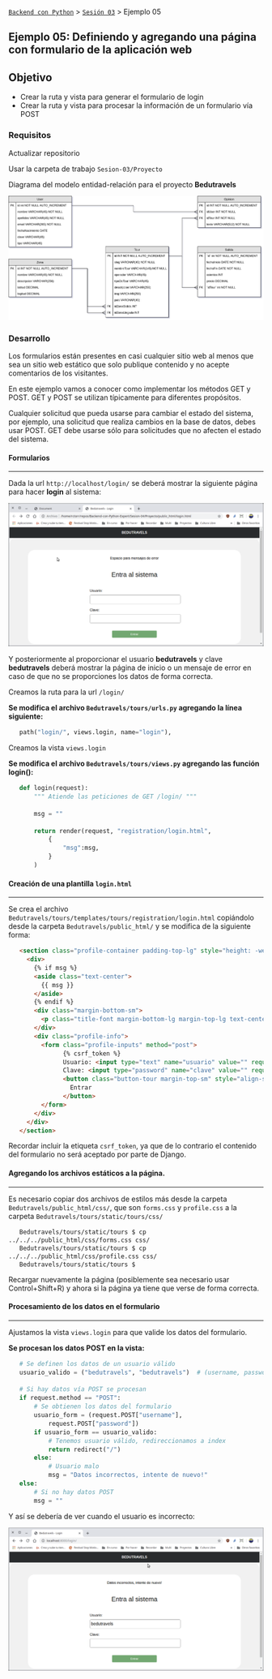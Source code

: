 [`Backend con Python`](../../Readme.md) > [`Sesión 03`](../Readme.md) > Ejemplo 05

## Ejemplo 05: Definiendo y agregando una página con formulario de la aplicación web

## Objetivo
- Crear la ruta y vista para generar el formulario de login
- Crear la ruta y vista para procesar la información de un formulario vía POST

### Requisitos

Actualizar repositorio

Usar la carpeta de trabajo `Sesion-03/Proyecto`

Diagrama del modelo entidad-relación para el proyecto __Bedutravels__

   ![Modelo entidad-relación para Bedutravels](assets/bedutravels-modelo-er.png)


### Desarrollo

Los formularios están presentes en casi cualquier sitio web al menos que sea un sitio web estático que solo publique contenido y no acepte comentarios de los visitantes.

En este ejemplo vamos a conocer como implementar los métodos GET y POST. GET y POST se utilizan típicamente para diferentes propósitos.

Cualquier solicitud que pueda usarse para cambiar el estado del sistema, por ejemplo, una solicitud que realiza cambios en la base de datos, debes usar POST. GET debe usarse sólo para solicitudes que no afecten el estado del sistema.


#### Formularios
***


Dada la url `http://localhost/login/` se deberá mostrar la siguiente página para hacer __login__ al sistema:

![Bedutravels - Login](assets/login-01.png)

Y posteriormente al proporcionar el usuario __bedutravels__ y clave __bedutravels__ deberá mostrar la página de inicio o un mensaje de error en caso de que no se proporciones los datos de forma correcta.

Creamos la ruta para la url `/login/`

 __Se modifica el archivo `Bedutravels/tours/urls.py` agregando la línea siguiente:__

```python
   path("login/", views.login, name="login"),
```


Creamos la vista `views.login`

   __Se modifica el archivo `Bedutravels/tours/views.py` agregando las función login():__

```python
   def login(request):
       """ Atiende las peticiones de GET /login/ """

       msg = ""

       return render(request, "registration/login.html",
           {
               "msg":msg,
           }
       )
```


#### Creación de una plantilla `login.html`
***

Se crea el archivo `Bedutravels/tours/templates/tours/registration/login.html` copiándolo desde la carpeta `Bedutravels/public_html/` y se modifica de la siguiente forma:

```html
   <section class="profile-container padding-top-lg" style="height: -webkit-fill-available;">
     <div>
       {% if msg %}
       <aside class="text-center">
         {{ msg }}
       </aside>
       {% endif %}
       <div class="margin-bottom-sm">
         <p class="title-font margin-bottom-lg margin-top-lg text-center">Entra al sistema</p>
       </div>
       <div class="profile-info">
         <form class="profile-inputs" method="post">
               {% csrf_token %}
               Usuario: <input type="text" name="usuario" value="" required>
               Clave: <input type="password" name="clave" value="" required>
               <button class="button-tour margin-top-sm" style="align-self: center; width:50%;" type="submit" name="button">
                 Entrar
               </button>
         </form>
       </div>
     </div>
   </section>
  ```
Recordar incluir la etiqueta `csrf_token`, ya que de lo contrario el contenido del formulario no será aceptado por parte de Django.



#### Agregando los archivos estáticos a la página.
***

Es necesario copiar dos archivos de estilos más desde la carpeta `Bedutravels/public_html/css/`, que son `forms.css` y `profile.css` a la carpeta `Bedutravels/tours/static/tours/css/`

```console
   Bedutravels/tours/static/tours $ cp ../../../public_html/css/forms.css css/
   Bedutravels/tours/static/tours $ cp ../../../public_html/css/profile.css css/
   Bedutravels/tours/static/tours $
```
Recargar nuevamente la página (posiblemente sea necesario usar Control+Shift+R) y ahora si la página ya tiene que verse de forma correcta.

#### Procesamiento de los datos en el formulario
***

 Ajustamos la vista `views.login` para que valide los datos del formulario.

__Se procesan los datos POST en la vista:__

```python
   # Se definen los datos de un usuario válido
   usuario_valido = ("bedutravels", "bedutravels")  # (username, password)

   # Si hay datos vía POST se procesan
   if request.method == "POST":
       # Se obtienen los datos del formulario
       usuario_form = (request.POST["username"],
           request.POST["password"])
       if usuario_form == usuario_valido:
           # Tenemos usuario válido, redireccionamos a index
           return redirect("/")
       else:
           # Usuario malo
           msg = "Datos incorrectos, intente de nuevo!"
   else:
       # Si no hay datos POST
       msg = ""
```

 Y así se debería de ver cuando el usuario es incorrecto:

   ![Bedutravels - Login - Error](assets/login-02.png)

